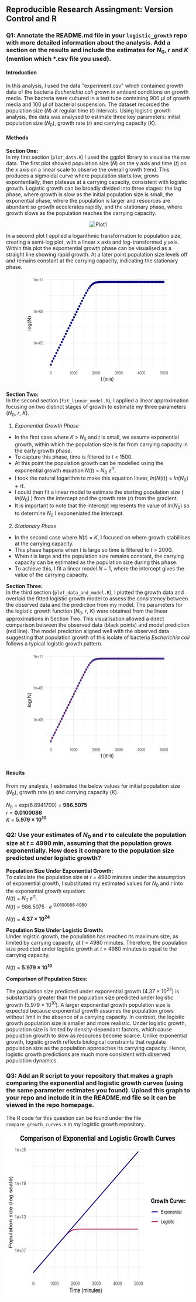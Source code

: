 ## Reproducible Research Assingment: Version Control and R

### Q1: Annotate the **README.md** file in your `logistic_growth` repo with more detailed information about the analysis. Add a section on the results and include the estimates for $N_0$, $r$ and $K$ (mention which *.csv file you used).

#### Introduction

In this analysis, I used the data "experiment.csv" which contained growth data of the bacteria *Escherichia coli* grown in ambient conditions on growth media. The bacteria were cultured in a test tube containing 900 μl of growth media and 100 μl of bacterial suspension. The dataset recorded the population size ($N$) at regular time ($t$) intervals. Using logistic growth analysis, this data was analysed to estimate three key parameters: initial population size ($N_0$), growth rate ($r$) and carrying capacity ($K$).

#### Methods

**Section One:** \
In my first section (`plot_data.R`) I used the ggplot library to visualise the raw data. The first plot showed population size ($N$) on the y axis and time ($t$) on the x axis on a linear scale to observe the overall growth trend. This produces a sigmoidal curve where population starts low, grows expontentially, then plateaus at a carrying capacity, consistent with logistic growth. Logistic growth can be broadly divided into three stages: the lag phase, where growth is slow as the initial population size is small, the exponential phase, where the population is larger and resources are abundant so growth accelerates rapidly, and the stationary phase, where growth slows as the population reaches the carrying capacity. 

 <p align="center">
     <img src="https://github.com/user-attachments/assets/19bbf508-895b-4153-9811-a8109e69c2b5" width="400" height="300" alt="Plot1">
  </p>

In a second plot I applied a logarithmic transformation to population size, creating a semi-log plot, with a linear x axis and log-transformed y axis. Within this plot the expontential growth phase can be visualised as a straight line showing rapid growth. At a later point population size levels off and remains constant at the carrying capacity, indicating the stationary phase.

 <p align="center">
     <img src="https://github.com/anoncoder555/logistic_growth/blob/main/2plot.png?raw=true" width="400" height="300" alt="Plot2">
  </p>

**Section Two:** \
In the second section (`fit_linear_model.R`), I applied a linear approximation focusing on two distinct stages of growth to estimate my three parameters ($N_0$, $r$, $K$). 

1. *Exponential Growth Phase* 
* In the first case where $K$ > $N_0$ and $t$ is small, we assume exponential growth, within which the population size is far from carrying capacity in the early growth phase.
* To capture this phase, time is filtered to $t$ < 1500.
* At this point the population growth can be modelled using the exponential growth equation $N(t)$ = $N_0$ $e$<sup>rt</sup>.
* I took the natural logarithm to make this equation linear, $ln(N(t))$ = $ln(N_0)$ + $rt$.
* I could then fit a linear model to estimate the starting population size ( $ln(N_0)$ ) from the intercept and the growth rate ($r$) from the gradient.
* It is important to note that the intercept represents the value of $ln(N_0)$ so to determine $N_0$ I exponeniated the intercept.

2. *Stationary Phase* 
* In the second case where $N(t)$ = $K$, I focused on where growth stabillises at the carrying capacity.
* This phase happens when $t$ is large so time is filtered to $t$ > 2000.
* When $t$ is large and the population size remains constant, the carrying capacity can be estimated as the population size during this phase.
* To achieve this, I fit a linear model $N$ ~ $1$, where the intercept gives the value of the carrying capacity. 


**Section Three:** \
In the third section (`plot_data_and_model.R`), I plotted the growth data and overlaid the fitted logistic growth model to assess the consistency between the observed data and the prediction from my model. The parameters for the logistic growth function ($N_0$, $r$, $K$) were obtained from the linear approximations in Section Two. This visualisation allowed a direct comparison between the observed data (black points) and model prediction (red line). The model prediction aligned well with the observed data suggesting that population growth of this isolate of bacteria *Escherichia coli* follows a typical logistic growth pattern. 

<p align="center">
     <img src="https://github.com/anoncoder555/logistic_growth/blob/main/3plot.png?raw=true" width="400" height="300" alt="Plot3">
  </p>

#### Results

From my analysis, I estimated the below values for initial population size ($N_0$), growth rate ($r$) and carrying capacity ($K$). 

$N_0$ = exp(6.8941709) = **986.5075** \
$r$ = **0.0100086** \
$K$ = **5.979 × 10<sup>10</sup>** 


### Q2: Use your estimates of $N_0$ and $r$ to calculate the population size at $t$ = 4980 min, assuming that the population grows exponentially. How does it compare to the population size predicted under logistic growth? 

**Population Size Under Exponential Growth:** \
To calculate the population size at $t$ = 4980 minutes under the assumption of exponential growth, I substituted my estimated values for $N_0$ and $r$ into the exponential growth equation: \
$N(t)$ = $N_0$ $e$<sup>rt</sup>. \
$N(t)$ = 986.5075 ⋅ $e$ <sup>0.0100086⋅4980</sup> 

$N(t)$ = **4.37 × 10<sup>24</sup>**

**Population Size Under Logistic Growth:** \
Under logistic growth, the population has reached its maximum size, as limited by carrying capacity, at $t$ = 4980 minutes. Therefore, the population size predicted under logistic growth at $t$ = 4980 minutes is equal to the carrying capacity. 

$N(t)$ = **5.979 × 10<sup>10</sup>** 

**Comparison of Population Sizes:** 

The population size predicted under exponential growth (4.37 × 10<sup>24</sup>) is substantially greater than the population size predicted under logistic growth (5.979 × 10<sup>10</sup>). A larger exponential growth population size is expected because exponential growth assumes the population grows without limit in the absence of a carrying capacity. In contrast, the logistic growth population size is smaller and more realistic. Under logistic growth, population size is limited by density-dependant factors, which cause population growth to slow as resources become scarce. Unlike exponential growth, logistic growth reflects biological constraints that regulate population size as the population approaches its carrying capacity. Hence, logistic growth predictions are much more consistent with observed population dynamics.


### Q3: Add an R script to your repository that makes a graph comparing the exponential and logistic growth curves (using the same parameter estimates you found). Upload this graph to your repo and include it in the **README.md** file so it can be viewed in the repo homepage.

The R code for this question can be found under the file `compare_growth_curves.R` in my logistic growth repository. 
 <p align="center">
     <img src="https://github.com/anoncoder555/logistic_growth/blob/main/comparison_curves.png?raw=true" width="600" height="450" alt="Comparison Curves">
  </p>
  

